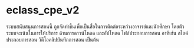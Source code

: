# eclass_cpe_v2
ระบบสนับสนุนการสอนนี้ ถูกจัดทำขึ้นเพื่อเป็นสื่อในการติดต่อระหว่างอาจารย์และนักศึกษา โดยตัวระบบจะเน้นในการให้บริการ ด้านการดาวน์โหลด และอัปโหลด ไฟล์ประกอบการสอน อาทิเช่น สไลด์ประกอบการสอน วิดีโอคลิปบันทึกการสอน เป็นต้น
